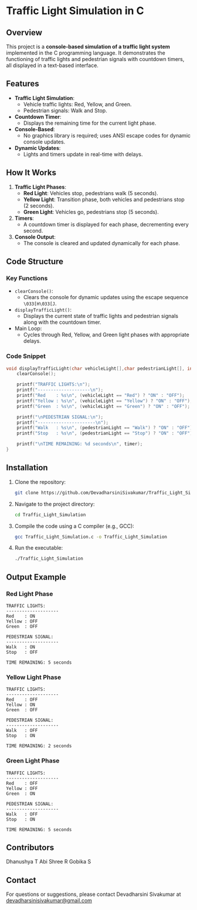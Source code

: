 # Traffic Light Simulation in C

## Overview
This project is a **console-based simulation of a traffic light system** implemented in the C programming language. 
It demonstrates the functioning of traffic lights and pedestrian signals with countdown timers, all displayed in a text-based interface.

## Features
- **Traffic Light Simulation**:
  - Vehicle traffic lights: Red, Yellow, and Green.
  - Pedestrian signals: Walk and Stop.
- **Countdown Timer**:
  - Displays the remaining time for the current light phase.
- **Console-Based**:
  - No graphics library is required; uses ANSI escape codes for dynamic console updates.
- **Dynamic Updates**:
  - Lights and timers update in real-time with delays.

## How It Works
1. **Traffic Light Phases**:
   - **Red Light**: Vehicles stop, pedestrians walk (5 seconds).
   - **Yellow Light**: Transition phase, both vehicles and pedestrians stop (2 seconds).
   - **Green Light**: Vehicles go, pedestrians stop (5 seconds).
2. **Timers**:
   - A countdown timer is displayed for each phase, decrementing every second.
3. **Console Output**:
   - The console is cleared and updated dynamically for each phase.

## Code Structure
### Key Functions
- `clearConsole()`:
  - Clears the console for dynamic updates using the escape sequence `\033[H\033[J`.
- `displayTrafficLight()`:
  - Displays the current state of traffic lights and pedestrian signals along with the countdown timer.
- Main Loop:
  - Cycles through Red, Yellow, and Green light phases with appropriate delays.

### Code Snippet
```c
void displayTrafficLight(char vehicleLight[],char pedestrianLight[], int timer) {
    clearConsole();

    printf("TRAFFIC LIGHTS:\n");
    printf("--------------------\n");
    printf("Red    : %s\n", (vehicleLight == "Red") ? "ON" : "OFF");
    printf("Yellow : %s\n", (vehicleLight == "Yellow") ? "ON" : "OFF");
    printf("Green  : %s\n", (vehicleLight == "Green") ? "ON" : "OFF");

    printf("\nPEDESTRIAN SIGNAL:\n");
    printf("----------------------\n");
    printf("Walk   : %s\n", (pedestrianLight == "Walk") ? "ON" : "OFF");
    printf("Stop   : %s\n", (pedestrianLight == "Stop") ? "ON" : "OFF");

    printf("\nTIME REMAINING: %d seconds\n", timer);
}
```

## Installation
1. Clone the repository:
   ```bash
   git clone https://github.com/DevadharsiniSivakumar/Traffic_Light_Simulation.git
   ```
2. Navigate to the project directory:
   ```bash
   cd Traffic_Light_Simulation
   ```
3. Compile the code using a C compiler (e.g., GCC):
   ```bash
   gcc Traffic_Light_Simulation.c -o Traffic_Light_Simulation
   ```
4. Run the executable:
   ```bash
   ./Traffic_Light_Simulation
   ```

## Output Example
### Red Light Phase
```
TRAFFIC LIGHTS:
--------------------
Red    : ON
Yellow : OFF
Green  : OFF

PEDESTRIAN SIGNAL:
--------------------
Walk   : ON
Stop   : OFF

TIME REMAINING: 5 seconds
```

### Yellow Light Phase
```
TRAFFIC LIGHTS:
--------------------
Red    : OFF
Yellow : ON
Green  : OFF

PEDESTRIAN SIGNAL:
--------------------
Walk   : OFF
Stop   : ON

TIME REMAINING: 2 seconds
```

### Green Light Phase
```
TRAFFIC LIGHTS:
--------------------
Red    : OFF
Yellow : OFF
Green  : ON

PEDESTRIAN SIGNAL:
--------------------
Walk   : OFF
Stop   : ON

TIME REMAINING: 5 seconds
```


## Contributors
Dhanushya T
Abi Shree R
Gobika S


## Contact
For questions or suggestions, please contact Devadharsini Sivakumar at devadharsinisivakumar@gmail.com


